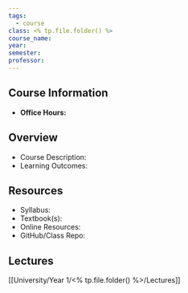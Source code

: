 ```yaml
---
tags:
  - course
class: <% tp.file.folder() %>
course_name:
year:
semester:
professor:
---
```

## Course Information
- **Office Hours:**  

## Overview
- Course Description:  
- Learning Outcomes:  

## Resources
- Syllabus:  
- Textbook(s):  
- Online Resources:  
- GitHub/Class Repo:  

## Lectures
[[University/Year 1/<% tp.file.folder() %>/Lectures]]
